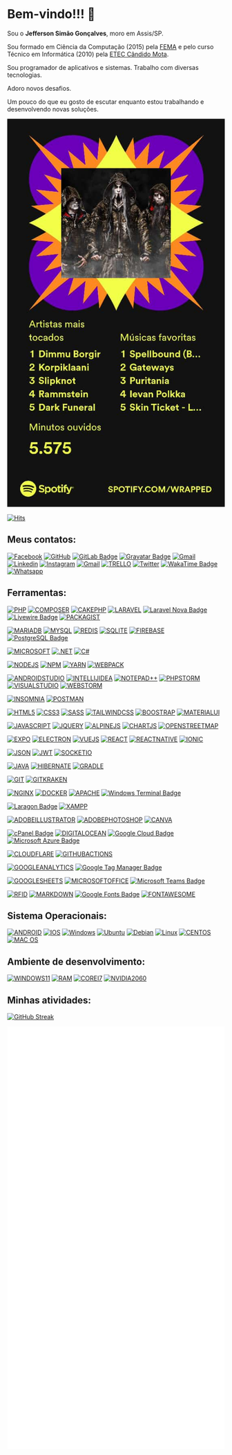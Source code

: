 # Bem-vindo!!! 👋

Sou o **Jefferson Simão Gonçalves**, moro em Assis/SP.

Sou formado em Ciência da Computação (2015) pela [FEMA](https://www.fema.edu.br) e pelo curso Técnico em Informática (2010) pela [ETEC Cândido Mota](https://www.cps.sp.gov.br/etecs/etec-prof-luiz-pires-barbosa/).

Sou programador de aplicativos e sistemas. Trabalho com diversas tecnologias.

Adoro novos desafios.

Um pouco do que eu gosto de escutar enquanto estou trabalhando e desenvolvendo novas soluções.

[![Spotify](/images/musicas-top-2022.jpeg)](https://github.com/jeffersonsimaogoncalves)

[![Hits](https://hits.seeyoufarm.com/api/count/incr/badge.svg?url=https%3A%2F%2Fgithub.com%2Fjeffersonsimaogoncalves&count_bg=%23FE6E96&title_bg=%23282A36&icon=&icon_color=%23E7E7E7&title=Perfil+Visualiza%C3%A7%C3%B5es&edge_flat=true)](https://github.com/jeffersonsimaogoncalves)

## Meus contatos:

[![Facebook](https://img.shields.io/badge/facebook-005FED.svg?style=for-the-badge&logo=facebook&logoColor=white)](https://www.facebook.com/jefferson.simao.goncalves/)
[![GitHub](https://img.shields.io/badge/Github-100000?style=for-the-badge&logo=github&logoColor=white)](https://github.com/jeffersonsimaogoncalves)
[![GitLab Badge](https://img.shields.io/badge/GitLab-FCA121?logo=gitlab&logoColor=fff&style=for-the-badge)](https://gitlab.com/jeffersonsimaogoncalves)
[![Gravatar Badge](https://img.shields.io/badge/Gravatar-1E8CBE?logo=gravatar&logoColor=fff&style=for-the-badge)](https://pt.gravatar.com/jeffersongoncalves127)
[![Gmail](https://img.shields.io/badge/-Gmail-FF0000?style=for-the-badge&labelColor=FF0000&logo=gmail&logoColor=white)](mailto:gerson.simao.92@gmail.com?subject=[GitHub]%20Acabei%20de%20ver%20o%20seu%20GitHub)
[![Linkedin](https://img.shields.io/badge/-Linkedin-0e76a8?style=for-the-badge&logo=Linkedin&logoColor=white)](https://www.linkedin.com/in/jeffersonsimaogoncalves/)
[![Instagram](https://img.shields.io/badge/instagram-E4405F.svg?style=for-the-badge&logo=instagram&logoColor=white)](https://www.instagram.com/jeffersonsimaogoncalves/)
[![Gmail](https://img.shields.io/badge/Microsoft_Outlook-0078D4?style=for-the-badge&logo=microsoft-outlook&logoColor=white)](mailto:simao.stephanie@hotmail.com?subject=[GitHub]%20Acabei%20de%20ver%20o%20seu%20GitHub)
[![TRELLO](https://img.shields.io/badge/Trello-0052CC?style=for-the-badge&logo=trello&logoColor=white)](https://trello.com/jeffersonsimaogoncalves)
[![Twitter](https://img.shields.io/badge/twitter-1DA1F2.svg?style=for-the-badge&logo=twitter&logoColor=white)](https://twitter.com/jsimaogoncalves)
[![WakaTime Badge](https://img.shields.io/badge/WakaTime-000?logo=wakatime&logoColor=fff&style=for-the-badge)](https://wakatime.com/@jsimaogoncalves)
[![Whatsapp](https://img.shields.io/badge/-Whatsapp-4AC959?style=for-the-badge&logo=whatsapp&logoColor=white)](https://wa.me/message/L6YUTOXGTADNM1)

## Ferramentas:

[![PHP](https://img.shields.io/badge/PHP-777BB4?style=for-the-badge&logo=php&logoColor=white)](https://github.com/jeffersonsimaogoncalves)
[![COMPOSER](https://img.shields.io/badge/Composer-885630?style=for-the-badge&logo=Composer&logoColor=white)](https://github.com/jeffersonsimaogoncalves)
[![CAKEPHP](https://img.shields.io/badge/cakephp%20-%2320232a?style=for-the-badge&logo=cakephp)](https://github.com/jeffersonsimaogoncalves)
[![LARAVEL](https://img.shields.io/badge/Laravel-FF2D20?style=for-the-badge&logo=laravel&logoColor=white)](https://github.com/jeffersonsimaogoncalves)
[![Laravel Nova Badge](https://img.shields.io/badge/Laravel%20Nova-252D37?logo=laravelnova&logoColor=fff&style=for-the-badge)](https://github.com/jeffersonsimaogoncalves)
[![Livewire Badge](https://img.shields.io/badge/Livewire-4E56A6?logo=livewire&logoColor=fff&style=for-the-badge)](https://github.com/jeffersonsimaogoncalves)
[![PACKAGIST](https://img.shields.io/badge/Packagist-F28D1A?style=for-the-badge&logo=Packagist&logoColor=white)](https://github.com/jeffersonsimaogoncalves)

[![MARIADB](https://img.shields.io/badge/MariaDB-003545?style=for-the-badge&logo=mariadb&logoColor=white)](https://github.com/jeffersonsimaogoncalves)
[![MYSQL](https://img.shields.io/badge/MySQL-005C84?style=for-the-badge&logo=mysql&logoColor=white)](https://github.com/jeffersonsimaogoncalves)
[![REDIS](https://img.shields.io/badge/redis-%23DD0031.svg?&style=for-the-badge&logo=redis&logoColor=white)](https://github.com/jeffersonsimaogoncalves)
[![SQLITE](https://img.shields.io/badge/SQLite-07405E?style=for-the-badge&logo=sqlite&logoColor=white)](https://github.com/jeffersonsimaogoncalves)
[![FIREBASE](https://img.shields.io/badge/firebase-ffca28?style=for-the-badge&logo=firebase&logoColor=black)](https://github.com/jeffersonsimaogoncalves)
[![PostgreSQL Badge](https://img.shields.io/badge/PostgreSQL-4169E1?logo=postgresql&logoColor=fff&style=for-the-badge)](https://github.com/jeffersonsimaogoncalves)

[![MICROSOFT](https://img.shields.io/badge/Microsoft-666666?style=for-the-badge&logo=microsoft&logoColor=white)](https://github.com/jeffersonsimaogoncalves)
[![.NET](https://img.shields.io/badge/.NET-512BD4?style=for-the-badge&logo=dotnet&logoColor=white)](https://github.com/jeffersonsimaogoncalves)
[![C#](https://img.shields.io/badge/C%23-239120?style=for-the-badge&logo=c-sharp&logoColor=white)](https://github.com/jeffersonsimaogoncalves)

[![NODEJS](https://img.shields.io/badge/Node.js-339933?style=for-the-badge&logo=nodedotjs&logoColor=white)](https://github.com/jeffersonsimaogoncalves)
[![NPM](https://img.shields.io/badge/npm-CB3837?style=for-the-badge&logo=npm&logoColor=white)](https://github.com/jeffersonsimaogoncalves)
[![YARN](https://img.shields.io/badge/Yarn-2C8EBB?style=for-the-badge&logo=yarn&logoColor=white)](https://github.com/jeffersonsimaogoncalves)
[![WEBPACK](https://img.shields.io/badge/Webpack-8DD6F9?style=for-the-badge&logo=Webpack&logoColor=white)](https://github.com/jeffersonsimaogoncalves)

[![ANDROIDSTUDIO](https://img.shields.io/badge/Android_Studio-3DDC84?style=for-the-badge&logo=android-studio&logoColor=white)](https://github.com/jeffersonsimaogoncalves)
[![INTELLIJIDEA](https://img.shields.io/badge/IntelliJIDEA-000000.svg?style=for-the-badge&logo=intellij-idea&logoColor=white)](https://github.com/jeffersonsimaogoncalves)
[![NOTEPAD++](https://img.shields.io/badge/Notepad++-90E59A.svg?style=for-the-badge&logo=notepad%2B%2B&logoColor=black)](https://github.com/jeffersonsimaogoncalves)
[![PHPSTORM](http://img.shields.io/badge/-PHPStorm-181717?style=for-the-badge&logo=phpstorm&logoColor=white)](https://github.com/jeffersonsimaogoncalves)
[![VISUALSTUDIO](https://img.shields.io/badge/Visual_Studio-5C2D91?style=for-the-badge&logo=visual%20studio&logoColor=white)](https://github.com/jeffersonsimaogoncalves)
[![WEBSTORM](https://img.shields.io/badge/WebStorm-000000?style=for-the-badge&logo=WebStorm&logoColor=white)](https://github.com/jeffersonsimaogoncalves)

[![INSOMNIA](https://img.shields.io/badge/Insomnia-5849be?style=for-the-badge&logo=Insomnia&logoColor=white)](https://github.com/jeffersonsimaogoncalves)
[![POSTMAN](https://img.shields.io/badge/Postman-FF6C37?style=for-the-badge&logo=Postman&logoColor=white)](https://github.com/jeffersonsimaogoncalves)

[![HTML5](https://img.shields.io/badge/HTML5-E34F26?style=for-the-badge&logo=html5&logoColor=white)](https://github.com/jeffersonsimaogoncalves)
[![CSS3](https://img.shields.io/badge/CSS3-1572B6?style=for-the-badge&logo=css3&logoColor=white)](https://github.com/jeffersonsimaogoncalves)
[![SASS](https://img.shields.io/badge/Sass-CC6699?style=for-the-badge&logo=sass&logoColor=white)](https://github.com/jeffersonsimaogoncalves)
[![TAILWINDCSS](https://img.shields.io/badge/Tailwind_CSS-38B2AC?style=for-the-badge&logo=tailwind-css&logoColor=white)](https://github.com/jeffersonsimaogoncalves)
[![BOOSTRAP](https://img.shields.io/badge/Bootstrap-563D7C?style=for-the-badge&logo=bootstrap&logoColor=white)](https://github.com/jeffersonsimaogoncalves)
[![MATERIALUI](https://img.shields.io/badge/Material%20UI-007FFF?style=for-the-badge&logo=mui&logoColor=white)](https://github.com/jeffersonsimaogoncalves)

[![JAVASCRIPT](https://img.shields.io/badge/JavaScript-323330?style=for-the-badge&logo=javascript&logoColor=F7DF1E)](https://github.com/jeffersonsimaogoncalves)
[![JQUERY](https://img.shields.io/badge/jQuery-0769AD?style=for-the-badge&logo=jquery&logoColor=white)](https://github.com/jeffersonsimaogoncalves)
[![ALPINEJS](https://img.shields.io/badge/AlpineJS-8BC0D0?style=for-the-badge&logo=alpine.js&logoColor=black)](https://github.com/jeffersonsimaogoncalves)
[![CHARTJS](https://img.shields.io/badge/Chart.js-FF6384?style=for-the-badge&logo=chartdotjs&logoColor=white)](https://github.com/jeffersonsimaogoncalves)
[![OPENSTREETMAP](https://img.shields.io/badge/OpenStreetMap-7EBC6F?style=for-the-badge&logo=OpenStreetMap&logoColor=white)](https://github.com/jeffersonsimaogoncalves)

[![EXPO](https://img.shields.io/badge/Expo-1B1F23?style=for-the-badge&logo=expo&logoColor=white)](https://github.com/jeffersonsimaogoncalves)
[![ELECTRON](https://img.shields.io/badge/Electron-2B2E3A?style=for-the-badge&logo=electron&logoColor=9FEAF9)](https://github.com/jeffersonsimaogoncalves)
[![VUEJS](https://img.shields.io/badge/Vue.js-35495E?style=for-the-badge&logo=vuedotjs&logoColor=4FC08D)](https://github.com/jeffersonsimaogoncalves)
[![REACT](https://img.shields.io/badge/React-20232A?style=for-the-badge&logo=react&logoColor=61DAFB)](https://github.com/jeffersonsimaogoncalves)
[![REACTNATIVE](https://img.shields.io/badge/React_Native-20232A?style=for-the-badge&logo=react&logoColor=61DAFB)](https://github.com/jeffersonsimaogoncalves)
[![IONIC](https://img.shields.io/badge/Ionic-3880FF?style=for-the-badge&logo=ionic&logoColor=white)](https://github.com/jeffersonsimaogoncalves)

[![JSON](https://img.shields.io/badge/json-5E5C5C?style=for-the-badge&logo=json&logoColor=white)](https://github.com/jeffersonsimaogoncalves)
[![JWT](https://img.shields.io/badge/JWT-000000?style=for-the-badge&logo=JSON%20web%20tokens&logoColor=white)](https://github.com/jeffersonsimaogoncalves)
[![SOCKETIO](https://img.shields.io/badge/Socket.io-010101?&style=for-the-badge&logo=Socket.io&logoColor=white)](https://github.com/jeffersonsimaogoncalves)

[![JAVA](https://img.shields.io/badge/Java-ED8B00?style=for-the-badge&logo=java&logoColor=white)](https://github.com/jeffersonsimaogoncalves)
[![HIBERNATE](https://img.shields.io/badge/Hibernate-59666C?style=for-the-badge&logo=Hibernate&logoColor=white)](https://github.com/jeffersonsimaogoncalves)
[![GRADLE](https://img.shields.io/badge/gradle-02303A?style=for-the-badge&logo=gradle&logoColor=white)](https://github.com/jeffersonsimaogoncalves)

[![GIT](https://img.shields.io/badge/GIT-E44C30?style=for-the-badge&logo=git&logoColor=white)](https://github.com/jeffersonsimaogoncalves)
[![GITKRAKEN](https://img.shields.io/badge/GitKraken-179287?style=for-the-badge&logo=GitKraken&logoColor=white)](https://github.com/jeffersonsimaogoncalves)

[![NGINX](https://img.shields.io/badge/Nginx-009639?style=for-the-badge&logo=nginx&logoColor=white)](https://github.com/jeffersonsimaogoncalves)
[![DOCKER](https://img.shields.io/badge/Docker-2CA5E0?style=for-the-badge&logo=docker&logoColor=white)](https://github.com/jeffersonsimaogoncalves)
[![APACHE](https://img.shields.io/badge/Apache-D22128?style=for-the-badge&logo=Apache&logoColor=white)](https://github.com/jeffersonsimaogoncalves)
[![Windows Terminal Badge](https://img.shields.io/badge/Windows%20Terminal-4D4D4D?logo=windowsterminal&logoColor=fff&style=for-the-badge)](https://github.com/jeffersonsimaogoncalves)

[![Laragon Badge](https://img.shields.io/badge/Laragon-0E83CD?logo=laragon&logoColor=fff&style=for-the-badge)](https://github.com/jeffersonsimaogoncalves)
[![XAMPP](https://img.shields.io/badge/Xampp-F37623?style=for-the-badge&logo=xampp&logoColor=white)](https://github.com/jeffersonsimaogoncalves)

[![ADOBEILLUSTRATOR](https://img.shields.io/badge/Adobe%20Illustrator-FF9A00?style=for-the-badge&logo=adobe%20illustrator&logoColor=white)](https://github.com/jeffersonsimaogoncalves)
[![ADOBEPHOTOSHOP](https://img.shields.io/badge/Adobe%20Photoshop-31A8FF?style=for-the-badge&logo=Adobe%20Photoshop&logoColor=black)](https://github.com/jeffersonsimaogoncalves)
[![CANVA](https://img.shields.io/badge/Canva-%2300C4CC.svg?&style=for-the-badge&logo=Canva&logoColor=white)](https://github.com/jeffersonsimaogoncalves)

[![cPanel Badge](https://img.shields.io/badge/cPanel-FF6C2C?logo=cpanel&logoColor=fff&style=for-the-badge)](https://github.com/jeffersonsimaogoncalves)
[![DIGITALOCEAN](https://img.shields.io/badge/Digital_Ocean-0080FF?style=for-the-badge&logo=DigitalOcean&logoColor=white)](https://github.com/jeffersonsimaogoncalves)
[![Google Cloud Badge](https://img.shields.io/badge/Google%20Cloud-4285F4?logo=googlecloud&logoColor=fff&style=for-the-badge)](https://github.com/jeffersonsimaogoncalves)
[![Microsoft Azure Badge](https://img.shields.io/badge/Microsoft%20Azure-0078D4?logo=microsoftazure&logoColor=fff&style=for-the-badge)](https://github.com/jeffersonsimaogoncalves)

[![CLOUDFLARE](https://img.shields.io/badge/Cloudflare-F38020?style=for-the-badge&logo=Cloudflare&logoColor=white)](https://github.com/jeffersonsimaogoncalves)
[![GITHUBACTIONS](https://img.shields.io/badge/GitHub_Actions-2088FF?style=for-the-badge&logo=github-actions&logoColor=white)](https://github.com/jeffersonsimaogoncalves)

[![GOOGLEANALYTICS](https://img.shields.io/badge/Google%20Analytics-E37400?style=for-the-badge&logo=google%20analytics&logoColor=white)](https://github.com/jeffersonsimaogoncalves)
[![Google Tag Manager Badge](https://img.shields.io/badge/Google%20Tag%20Manager-246FDB?logo=googletagmanager&logoColor=fff&style=for-the-badge)](https://github.com/jeffersonsimaogoncalves)

[![GOOGLESHEETS](https://img.shields.io/badge/Google%20Sheets-34A853?style=for-the-badge&logo=google-sheets&logoColor=white)](https://github.com/jeffersonsimaogoncalves)
[![MICROSOFTOFFICE](https://img.shields.io/badge/Microsoft_Office-D83B01?style=for-the-badge&logo=microsoft-office&logoColor=white)](https://github.com/jeffersonsimaogoncalves)
[![Microsoft Teams Badge](https://img.shields.io/badge/Microsoft%20Teams-6264A7?logo=microsoftteams&logoColor=fff&style=for-the-badge)](https://github.com/jeffersonsimaogoncalves)

[![RFID](https://img.shields.io/badge/rfid%20-%2320232a?style=for-the-badge&logo=rfid)](https://github.com/jeffersonsimaogoncalves)
[![MARKDOWN](https://img.shields.io/badge/Markdown-000000?style=for-the-badge&logo=markdown&logoColor=white)](https://github.com/jeffersonsimaogoncalves)
[![Google Fonts Badge](https://img.shields.io/badge/Google%20Fonts-4285F4?logo=googlefonts&logoColor=fff&style=for-the-badge)](https://github.com/jeffersonsimaogoncalves)
[![FONTAWESOME](https://img.shields.io/badge/Font_Awesome-339AF0?style=for-the-badge&logo=fontawesome&logoColor=white)](https://github.com/jeffersonsimaogoncalves)

## Sistema Operacionais:

[![ANDROID](https://img.shields.io/badge/Android-3DDC84?style=for-the-badge&logo=android&logoColor=white)](https://github.com/jeffersonsimaogoncalves)
[![IOS](https://img.shields.io/badge/iOS-000000?style=for-the-badge&logo=ios&logoColor=white)](https://github.com/jeffersonsimaogoncalves)
[![Windows](https://img.shields.io/badge/Windows-0078D6?style=for-the-badge&logo=windows&logoColor=white)](https://github.com/jeffersonsimaogoncalves)
[![Ubuntu](https://img.shields.io/badge/Ubuntu-E95420?style=for-the-badge&logo=ubuntu&logoColor=white)](https://github.com/jeffersonsimaogoncalves)
[![Debian](https://img.shields.io/badge/Debian-A81D33?style=for-the-badge&logo=debian&logoColor=white)](https://github.com/jeffersonsimaogoncalves)
[![Linux](https://img.shields.io/badge/Linux-yellow?style=for-the-badge&logo=linux&logoColor=white)](https://github.com/jeffersonsimaogoncalves)
[![CENTOS](https://img.shields.io/badge/Cent%20OS-262577?style=for-the-badge&logo=CentOS&logoColor=white)](https://github.com/jeffersonsimaogoncalves)
[![MAC OS](https://img.shields.io/badge/mac%20os-000000?style=for-the-badge&logo=macos&logoColor=F0F0F0)](https://github.com/jeffersonsimaogoncalves)

## Ambiente de desenvolvimento:

[![WINDOWS11](https://img.shields.io/badge/windows-%230078D6.svg?&style=for-the-badge&logo=windows&logoColor=white)](https://github.com/jeffersonsimaogoncalves)
[![RAM](https://img.shields.io/badge/RAM-32GB-%230071C5.svg?&style=for-the-badge&logoColor=white)](https://github.com/jeffersonsimaogoncalves)
[![COREI7](https://img.shields.io/badge/Intel-Core_i7_10th-0071C5?style=for-the-badge&logo=intel&logoColor=white)](https://github.com/jeffersonsimaogoncalves)
[![NVIDIA2060](https://img.shields.io/badge/NVIDIA-RTX2060-76B900?style=for-the-badge&logo=nvidia&logoColor=white)](https://github.com/jeffersonsimaogoncalves)

## Minhas atividades:

[![GitHub Streak](http://github-readme-streak-stats.herokuapp.com?user=jeffersonsimaogoncalves&theme=dracula&hide_border=true&date_format=j%2Fn%5B%2FY%5D)](https://github.com/jeffersonsimaogoncalves)

[![Metrics](/github-metrics.svg)](https://github.com/jeffersonsimaogoncalves)
